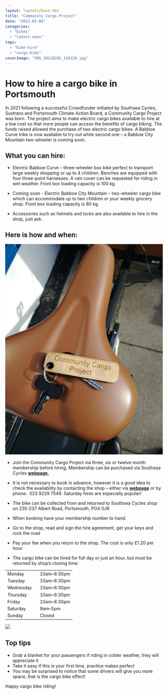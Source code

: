 ```yaml
---
layout: layouts/base.hbs
title: "Community Cargo Project"
date: "2022-03-08"
categories: 
  - "bikes"
  - "latest-news"
tags: 
  - "bike-hire"
  - "cargo-bike"
coverImage: "IMG_20220205_120128.jpg"
---
```


# How to hire a cargo bike in Portsmouth

In 2021 following a successful Crowdfunder initiated by Southsea Cycles, Sustrans and Portsmouth Climate Action Board, a Community Cargo Project was born. The project aims to make electric cargo bikes available to hire at a low cost so that more people can access the benefits of cargo biking. The funds raised allowed the purchase of two electric cargo bikes. A Babboe Curve trike is now available to try out while second one – a Babboe City Mountain two-wheeler is coming soon.

## What you can hire:

- Electric Babboe Curve – three-wheeler box bike perfect to transport large weekly shopping or up to 4 children. Benches are equipped with four three-point harnesses. A rain cover can be requested for riding in wet weather. Front box loading capacity is 100 kg.

- Coming soon - Electric Babboe City Mountain – two-wheeler cargo bike which can accommodate up to two children or your weekly grocery shop. Front box loading capacity is 80 kg. 

- Accessories such as helmets and locks are also available to hire in the shop, just ask.

## Here is how and when:

![](images/IMG_20220205_122537.jpg)

- Join the Community Cargo Project via three, six or twelve month membership before hiring. Membership can be purchased via Southsea Cycles [**webpage**.](https://www.southsea-cycles.co.uk/collections/cargo-bike-hire)
- It is not necessary to book in advance, however it is a good idea to check the availability by contacting the shop – either via **[webpage](https://www.southsea-cycles.co.uk/collections/cargo-bike-hire)** or by phone:  023 9229 7549. Saturday hires are especially popular! 

- The bike can be collected from and returned to Southsea Cycles shop on 235-237 Albert Road, Portsmouth, PO4 0JR
- When booking have your membership number to hand.
- Go to the shop, read and sign the hire agreement, get your keys and rock the road

- Pay your fee when you return to the shop. The cost is only £1.20 per hour. 
- The cargo bike can be hired for full day or just an hour, but must be returned by shop’s closing time: 

<table><tbody><tr><td>Monday</td><td>10am–6:30pm</td></tr><tr><td>Tuesday&nbsp;&nbsp;&nbsp;</td><td>10am–6:30pm</td></tr><tr><td>Wednesday&nbsp;&nbsp;&nbsp;</td><td>10am–6:30pm</td></tr><tr><td>Thursday&nbsp;&nbsp;&nbsp;</td><td>10am–6:30pm</td></tr><tr><td>Friday&nbsp;&nbsp;&nbsp; &nbsp; &nbsp; &nbsp; &nbsp; &nbsp;</td><td>10am–6:30pm</td></tr><tr><td>Saturday&nbsp; &nbsp; &nbsp; &nbsp;</td><td>9am–5pm</td></tr><tr><td>Sunday&nbsp;&nbsp;&nbsp;</td><td>Closed</td></tr></tbody></table>

![](images/IMG_20220205_122600.jpg)

## Top tips

- Grab a blanket for your passengers if riding in colder weather, they will appreciate it
- Take it easy if this is your first time, practice makes perfect
- You may be surprised to notice that some drivers will give you more space, that is the cargo bike effect!

Happy cargo bike riding!
